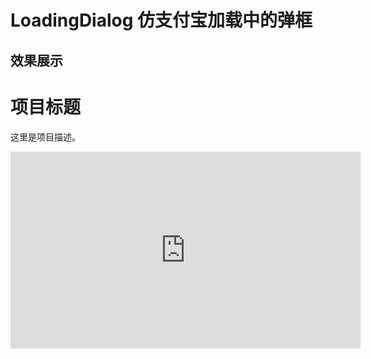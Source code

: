 # LoadingDialog 仿支付宝加载中的弹框
## 效果展示
# 项目标题

这里是项目描述。

<iframe src="https://lintongai.com/uploads/loadingDemo.mp4" scrolling="no" border="0" frameborder="no" framespacing="0" allowfullscreen="true" width="560" height="315"> </iframe>


